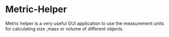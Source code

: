 # Metric-Helper
Metric helper is a very useful GUI application to use the measurement units for calculating size ,mass or volume of different objects.
